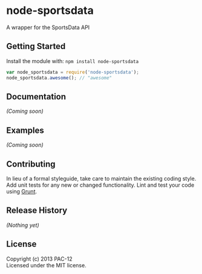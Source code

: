 # node-sportsdata

A wrapper for the SportsData API

## Getting Started
Install the module with: `npm install node-sportsdata`

```javascript
var node_sportsdata = require('node-sportsdata');
node_sportsdata.awesome(); // "awesome"
```

## Documentation
_(Coming soon)_

## Examples
_(Coming soon)_

## Contributing
In lieu of a formal styleguide, take care to maintain the existing coding style. Add unit tests for any new or changed functionality. Lint and test your code using [Grunt](http://gruntjs.com/).

## Release History
_(Nothing yet)_

## License
Copyright (c) 2013 PAC-12  
Licensed under the MIT license.
